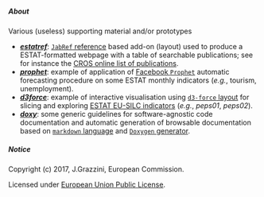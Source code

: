 ##### About

Various (useless) supporting material and/or prototypes

* [**_estatref_**](estatref/README.md): [`JabRef` reference](http://www.jabref.org) based add-on (layout) used to produce a ESTAT-formatted webpage with a table of searchable publications; see for instance the [CROS online list of publications](https://ec.europa.eu/eurostat/cros/content/publications-basis-eurostat-microdata_en).
* [**_prophet_**](prophet): example of application of [Facebook `Prophet`](https://facebookincubator.github.io/prophet/) automatic forecasting procedure on some ESTAT monthly indicators (_e.g._, tourism, unemployment).
* [**_d3force_**](d3force/README.md): example of interactive visualisation using [`d3-force` layout](https://github.com/d3/d3/wiki/Gallery) for slicing and exploring [ESTAT EU-SILC indicators](http://ec.europa.eu/eurostat/web/income-and-living-conditions/data/database) (_e.g._, _peps01_, _peps02_).
* [**_doxy_**](doxy/README.md): some generic guidelines for software-agnostic code documentation and automatic generation of browsable documentation based on [`markdown` language](https://en.support.wordpress.com/markdown-quick-reference/) and [`Doxygen` generator](http://www.doxygen.org).

    
##### <a name="Notice"></a>Notice

Copyright (c) 2017, J.Grazzini, European Commission.

Licensed under [European Union Public License](https://joinup.ec.europa.eu/community/eupl/og_page/european-union-public-licence-eupl-v11).

